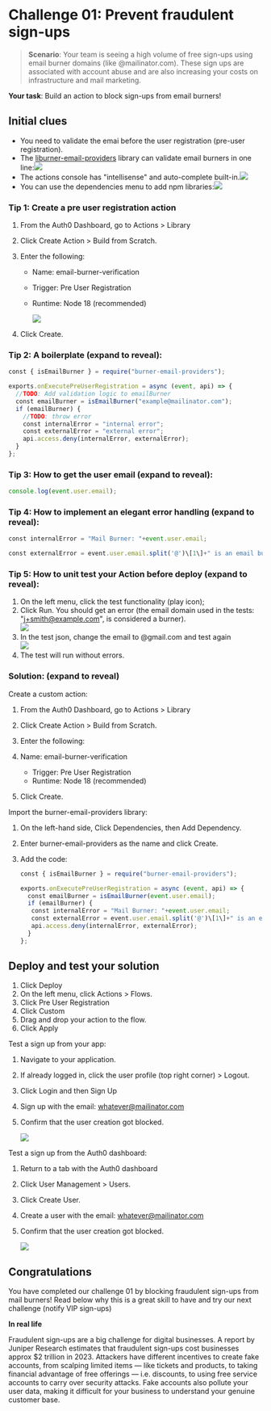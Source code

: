 # Challenge 01: Prevent fraudulent sign-ups

> **Scenario**: Your team is seeing a high volume of free sign-ups using email burner domains (like @mailinator.com). These sign ups are associated with account abuse and are also increasing your costs on infrastructure and mail marketing.

**Your task**: Build an action to block sign-ups from email burners!

## Initial clues

* You need to validate the emai before the user registration (pre-user registration).
* The [liburner-email-providers](https://www.google.com/url?q=https://www.npmjs.com/package/burner-email-providers&sa=D&source=editors&ust=1715877455182162&usg=AOvVaw1ZR-d8m2DSfZXwQuRNjzYy) library can validate email burners in one line:![](images/image5.png)
* The actions console has "intellisense" and auto-complete built-in.![](images/image16.png)
* You can use the dependencies menu to add npm libraries:![](images/image13.png)

### Tip 1: Create a pre user registration action

1. From the Auth0 Dashboard, go to Actions > Library
2.  Click Create Action > Build from Scratch.
3.  Enter the following:

    - Name: email-burner-verification
    - Trigger: Pre User Registration
    - Runtime: Node 18 (recommended)
    
        ![](images/image32.png)

4.  Click Create.

### Tip 2: A boilerplate (expand to reveal):

```javascript
const { isEmailBurner } = require("burner-email-providers");

exports.onExecutePreUserRegistration = async (event, api) => {
  //TODO: Add validation logic to emailBurner
  const emailBurner = isEmailBurner("example@mailinator.com");
  if (emailBurner) {
    //TODO: throw error
    const internalError = "internal error";
    const externalError = "external error";
    api.access.deny(internalError, externalError);
  }
};
```

### Tip 3: How to get the user email (expand to reveal):

```javascript
console.log(event.user.email);
```

### Tip 4: How to implement an elegant error handling (expand to reveal):

```javascript
const internalError = "Mail Burner: "+event.user.email;

const externalError = event.user.email.split('@')\[1\]+" is an email burner 🔥. Please sign up with a valid email address";
```

### Tip 5: How to unit test your Action before deploy (expand to reveal):

1. On the left menu, click the test functionality (play icon);
1. Click Run. You should get an error (the email domain used in the tests: "j+smith@example.com", is considered a burner).  
    ![](images/image42.png)
1. In the test json, change the email to @gmail.com and test again  
    ![](images/image31.png)
1. The test will run without errors.

### Solution: (expand to reveal)

Create a custom action:

1. From the Auth0 Dashboard, go to Actions > Library
1. Click Create Action > Build from Scratch.
1. Enter the following:

1. Name: email-burner-verification
    - Trigger: Pre User Registration
    - Runtime: Node 18 (recommended)

1.  Click Create.

Import the burner-email-providers library:

1. On the left-hand side, Click Dependencies, then Add Dependency.
1. Enter burner-email-providers as the name and click Create.
1. Add the code:

    ```javascript
    const { isEmailBurner } = require("burner-email-providers");

    exports.onExecutePreUserRegistration = async (event, api) => {
      const emailBurner = isEmailBurner(event.user.email);
      if (emailBurner) {
       const internalError = "Mail Burner: "+event.user.email;
       const externalError = event.user.email.split('@')\[1\]+" is an email burner 🔥. Please sign up with a valid email address";
       api.access.deny(internalError, externalError);
      }
    };
    ```

## Deploy and test your solution

1. Click Deploy
1. On the left menu, click Actions > Flows.
1. Click Pre User Registration
1. Click Custom
1. Drag and drop your action to the flow.
1. Click Apply

Test a sign up from your app:

1. Navigate to your application.
1. If already logged in, click the user profile (top right corner) > Logout.
1. Click Login and then Sign Up
1. Sign up with the email: [whatever@mailinator.com](mailto:whatever@mailinator.com)
1. Confirm that the user creation got blocked.

    ![](images/image35.png)

Test a sign up from the Auth0 dashboard:

1. Return to a tab with the Auth0 dashboard
1. Click User Management > Users.
1. Click Create User.
1. Create a user with the email: [whatever@mailinator.com](mailto:whatever@mailinator.com)
1. Confirm that the user creation got blocked.

    ![](images/image38.png)

## Congratulations

You have completed our challenge 01 by blocking fraudulent sign-ups from mail burners! Read below why this is a great skill to have and try our next challenge (notify VIP sign-ups)

**In real life**

Fraudulent sign-ups are a big challenge for digital businesses. A report by Juniper Research estimates that fraudulent sign-ups cost businesses approx $2 trillion in 2023. Attackers have different incentives to create fake accounts, from scalping limited items — like tickets and products, to taking financial advantage of free offerings — i.e. discounts, to using free service accounts to carry over security attacks. Fake accounts also pollute your user data, making it difficult for your business to understand your genuine customer base.
